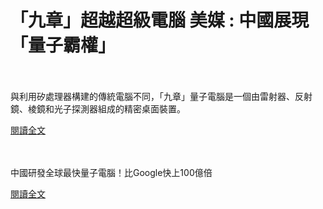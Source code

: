 # 「九章」超越超級電腦 美媒 : 中國展現「量子霸權」

<!--more-->
<!--111-->
<br><br/>
與利用矽處理器構建的傳統電腦不同，「九章」量子電腦是一個由雷射器、反射鏡、棱鏡和光子探測器組成的精密桌面裝置。

[閱讀全文](https://newtalk.tw/news/view/2020-12-07/505194)

<br></br>
中國研發全球最快量子電腦！比Google快上100億倍

[閱讀全文](https://newtalk.tw/news/view/2020-12-07/505112)
